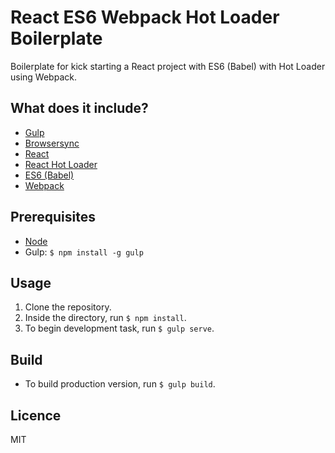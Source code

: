 # React ES6 Webpack Hot Loader Boilerplate

Boilerplate for kick starting a React project with ES6 (Babel) with Hot Loader using Webpack.
## What does it include?
* [Gulp](http://gulpjs.com/)
* [Browsersync](https://github.com/browsersync/browser-sync)
* [React](https://github.com/facebook/react)
* [React Hot Loader](https://github.com/gaearon/react-hot-loader)
* [ES6 (Babel)](http://babeljs.io/) 
* [Webpack](https://webpack.github.io/)

## Prerequisites
* [Node](https://nodejs.org/)
* Gulp: `$ npm install -g gulp`

## Usage
1. Clone the repository.
2. Inside the directory, run `$ npm install`.
3. To begin development task, run `$ gulp serve`.

## Build
* To build production version, run `$ gulp build`.

## Licence
MIT
